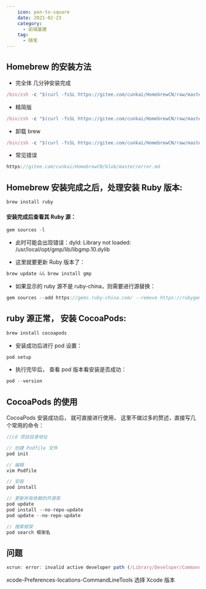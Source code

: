 ```yaml
---
    icon: pen-to-square
    date: 2021-02-23
    category:
      - 前端基建
    tag:
      - 随笔
---
```


## Homebrew 的安装方法

- 完全体 几分钟安装完成

```js
/bin/zsh -c "$(curl -fsSL https://gitee.com/cunkai/HomebrewCN/raw/master/Homebrew.sh)"
```

- 精简版

```js
/bin/zsh -c "$(curl -fsSL https://gitee.com/cunkai/HomebrewCN/raw/master/Homebrew.sh)" speed
```

- 卸载 brew

```js
/bin/zsh -c "$(curl -fsSL https://gitee.com/cunkai/HomebrewCN/raw/master/HomebrewUninstall.sh)"
```

- 常见错误

```js
https://gitee.com/cunkai/HomebrewCN/blob/master/error.md
```

## Homebrew 安装完成之后，处理安装 Ruby 版本:

```js
brew install ruby
```

#### 安装完成后查看其 Ruby 源：

```js
gem sources -l
```

- 此时可能会出现错误：dyld: Library not loaded: /usr/local/opt/gmp/lib/libgmp.10.dylib

- 这里就要更新 Ruby 版本了：

```js
brew update && brew install gmp
```

- 如果显示的 ruby 源不是 ruby-china，则需要进行源替换：

```js
gem sources --add https://gems.ruby-china.com/ --remove https://rubygems.org/
```

## ruby 源正常， 安装 CocoaPods:

```js
brew install cocoapods
```

- 安装成功后进行 pod 设置：

```js
pod setup
```

- 执行完毕后， 查看 pod 版本看安装是否成功：

```js
pod --version
```

## CocoaPods 的使用

CocoaPods 安装成功后， 就可直接进行使用， 这里不做过多的赘述，直接写几个常用的命令：

```js
//cd 项目目录地址

// 创建 Podfile 文件
pod init

// 编辑
vim Podfile

// 安装
pod install

// 更新所有依赖的开源库
pod update
pod install --no-repo-update
pod update --no-repo-update

// 搜索框架
pod search 框架名
```

## 问题

```js
xcrun: error: invalid active developer path (/Library/Developer/CommandLineTools), missing xcrun at: /Library/Developer/CommandLineTools/usr/bin/xcrun
```

xcode-Preferences-locations-CommandLineTools 选择 Xcode 版本
